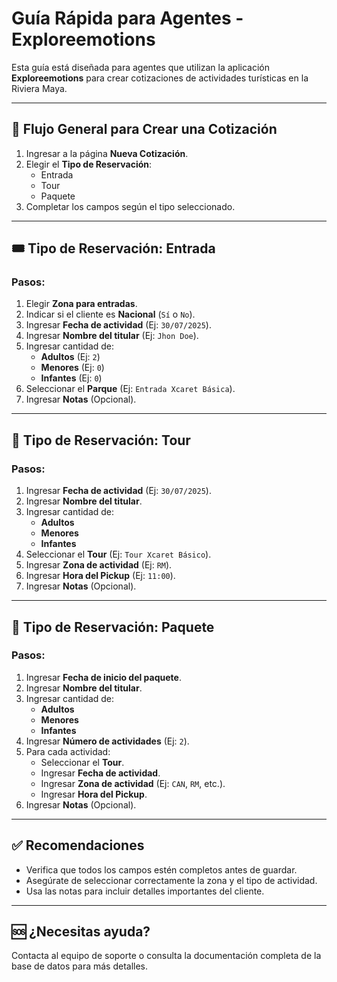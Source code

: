 # Guía Rápida para Agentes - Exploreemotions

Esta guía está diseñada para agentes que utilizan la aplicación **Exploreemotions** para crear cotizaciones de actividades turísticas en la Riviera Maya.

---

## 🧭 Flujo General para Crear una Cotización

1. Ingresar a la página **Nueva Cotización**.
2. Elegir el **Tipo de Reservación**:
   - Entrada
   - Tour
   - Paquete
3. Completar los campos según el tipo seleccionado.

---

## 🎟️ Tipo de Reservación: Entrada

### Pasos:
1. Elegir **Zona para entradas**.
2. Indicar si el cliente es **Nacional** (`Sí` o `No`).
3. Ingresar **Fecha de actividad** (Ej: `30/07/2025`).
4. Ingresar **Nombre del titular** (Ej: `Jhon Doe`).
5. Ingresar cantidad de:
   - **Adultos** (Ej: `2`)
   - **Menores** (Ej: `0`)
   - **Infantes** (Ej: `0`)
6. Seleccionar el **Parque** (Ej: `Entrada Xcaret Básica`).
7. Ingresar **Notas** (Opcional).

---

## 🚐 Tipo de Reservación: Tour

### Pasos:
1. Ingresar **Fecha de actividad** (Ej: `30/07/2025`).
2. Ingresar **Nombre del titular**.
3. Ingresar cantidad de:
   - **Adultos**
   - **Menores**
   - **Infantes**
4. Seleccionar el **Tour** (Ej: `Tour Xcaret Básico`).
5. Ingresar **Zona de actividad** (Ej: `RM`).
6. Ingresar **Hora del Pickup** (Ej: `11:00`).
7. Ingresar **Notas** (Opcional).

---

## 🎫 Tipo de Reservación: Paquete

### Pasos:
1. Ingresar **Fecha de inicio del paquete**.
2. Ingresar **Nombre del titular**.
3. Ingresar cantidad de:
   - **Adultos**
   - **Menores**
   - **Infantes**
4. Ingresar **Número de actividades** (Ej: `2`).
5. Para cada actividad:
   - Seleccionar el **Tour**.
   - Ingresar **Fecha de actividad**.
   - Ingresar **Zona de actividad** (Ej: `CAN`, `RM`, etc.).
   - Ingresar **Hora del Pickup**.
6. Ingresar **Notas** (Opcional).

---

## ✅ Recomendaciones

- Verifica que todos los campos estén completos antes de guardar.
- Asegúrate de seleccionar correctamente la zona y el tipo de actividad.
- Usa las notas para incluir detalles importantes del cliente.

---

## 🆘 ¿Necesitas ayuda?

Contacta al equipo de soporte o consulta la documentación completa de la base de datos para más detalles.

